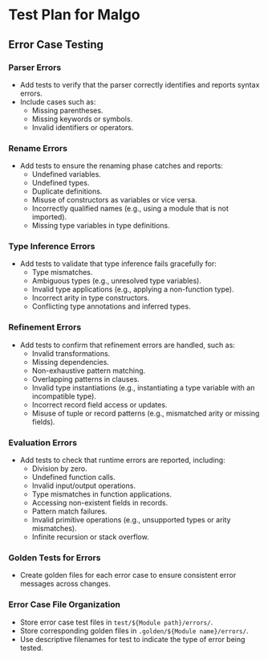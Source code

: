 # Test Plan for Malgo

## Error Case Testing

### Parser Errors
- Add tests to verify that the parser correctly identifies and reports syntax errors.
- Include cases such as:
  - Missing parentheses.
  - Missing keywords or symbols.
  - Invalid identifiers or operators.

### Rename Errors
- Add tests to ensure the renaming phase catches and reports:
  - Undefined variables.
  - Undefined types.
  - Duplicate definitions.
  - Misuse of constructors as variables or vice versa.
  - Incorrectly qualified names (e.g., using a module that is not imported).
  - Missing type variables in type definitions.

### Type Inference Errors
- Add tests to validate that type inference fails gracefully for:
  - Type mismatches.
  - Ambiguous types (e.g., unresolved type variables).
  - Invalid type applications (e.g., applying a non-function type).
  - Incorrect arity in type constructors.
  - Conflicting type annotations and inferred types.

### Refinement Errors
- Add tests to confirm that refinement errors are handled, such as:
  - Invalid transformations.
  - Missing dependencies.
  - Non-exhaustive pattern matching.
  - Overlapping patterns in clauses.
  - Invalid type instantiations (e.g., instantiating a type variable with an incompatible type).
  - Incorrect record field access or updates.
  - Misuse of tuple or record patterns (e.g., mismatched arity or missing fields).

### Evaluation Errors
- Add tests to check that runtime errors are reported, including:
  - Division by zero.
  - Undefined function calls.
  - Invalid input/output operations.
  - Type mismatches in function applications.
  - Accessing non-existent fields in records.
  - Pattern match failures.
  - Invalid primitive operations (e.g., unsupported types or arity mismatches).
  - Infinite recursion or stack overflow.

### Golden Tests for Errors
- Create golden files for each error case to ensure consistent error messages across changes.

### Error Case File Organization
- Store error case test files in `test/${Module path}/errors/`.
- Store corresponding golden files in `.golden/${Module name}/errors/`.
- Use descriptive filenames for test to indicate the type of error being tested.
